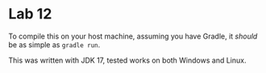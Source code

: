 # Lab 12
To compile this on your host machine, assuming you have Gradle, it *should* be as simple as `gradle run`.

This was written with JDK 17, tested works on both Windows and Linux.